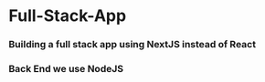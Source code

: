 # Full-Stack-App 

### Building a full stack app using NextJS instead of React

### Back End we use NodeJS

####
